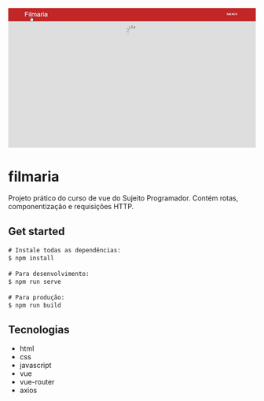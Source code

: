 <div align="center">
<img src="./github/projeto.gif" />

</div>

# filmaria
Projeto prático do curso de vue do Sujeito Programador. Contém rotas, componentização e requisições HTTP.
## Get started
```
# Instale todas as dependências:
$ npm install

# Para desenvolvimento:
$ npm run serve

# Para produção:
$ npm run build
```
## Tecnologias
* html
* css
* javascript
* vue
* vue-router
* axios